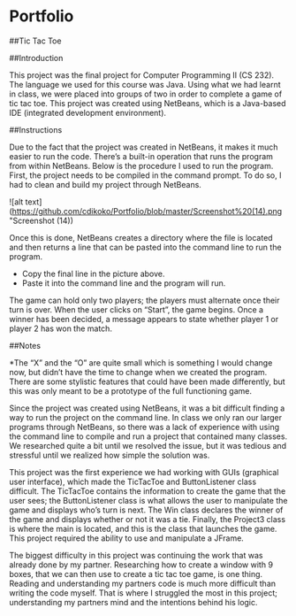# Portfolio
##Tic Tac Toe

##Introduction


This project was the final project for Computer Programming II (CS 232). The language we used for this course was Java.
Using what we had learnt in class, we were placed into groups of two in order to complete a game of tic tac toe. 
This project was created using NetBeans, which is a Java-based IDE (integrated development environment). 

##Instructions

Due to the fact that the project was created in NetBeans, it makes it much easier to run the code.
There’s a built-in operation that runs the program from within NetBeans. Below is the procedure I used to run the program.
First, the project needs to be compiled in the command prompt. To do so, I had to clean and build my project through NetBeans.

![alt text](https://github.com/cdikoko/Portfolio/blob/master/Screenshot%20(14).png "Screenshot (14))

Once this is done, NetBeans creates a directory where the file is located and then returns a line that can be pasted into the command 
line to run the program.  
 

*	Copy the final line in the picture above.
*	Paste it into the command line and the program will run.

The game can hold only two players; the players must alternate once their turn is over. When the user clicks on “Start”,
the game begins. Once a winner has been decided, a message appears to state whether player 1 or player 2 has won the match. 

##Notes


*The “X” and the “O” are quite small which is something I would change now, but didn’t have the time to change when we created the 
program. There are some stylistic features that could have been made differently, but this was only meant to be a prototype of the 
full functioning game.

Since the project was created using NetBeans, it was a bit difficult finding a way to run the project on the command line.
In class we only ran our larger programs through NetBeans, so there was a lack of experience with using the command line to compile and run a project that contained many classes. We researched quite a bit until we resolved the issue,
but it was tedious and stressful until we realized how simple the solution was. 

This project was the first experience we had working with GUIs (graphical user interface), which made the TicTacToe and ButtonListener
class difficult. The TicTacToe contains the information to create the game that the user sees; the ButtonListener class is what allows
the user to manipulate the game and displays who’s turn is next. The Win class declares the winner of the game and displays whether or
not it was a tie. Finally, the Project3 class is where the main is located, and this is the class that launches the game. 
This project required the ability to use and manipulate a JFrame.

The biggest difficulty in this project was continuing the work that was already done by my partner. Researching how to create a window
with 9 boxes, that we can then use to create a tic tac toe game, is one thing. Reading and understanding my partners code is much more 
difficult than writing the code myself. That is where I struggled the most in this project; understanding my partners mind and the 
intentions behind his logic. 


